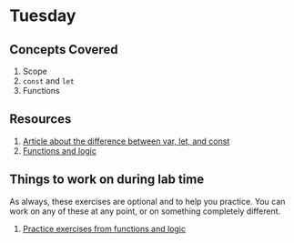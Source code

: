 # Tuesday
## Concepts Covered
1. Scope
1. `const` and `let`
1. Functions

## Resources
1. [Article about the difference between var, let, and const](https://medium.com/@josephcardillo/the-difference-between-function-and-block-scope-in-javascript-4296b2322abe)
1. [Functions and logic](https://github.com/NewForce-at-Mountwest/client-side-mastery/blob/master/book-2-the-neophyte/chapters/JS_FUNCTION_BASICS.md)

## Things to work on during lab time
As always, these exercises are optional and to help you practice. You can work on any of these at any point, or on something completely different.
1. [Practice exercises from functions and logic](https://github.com/NewForce-at-Mountwest/client-side-mastery/blob/master/book-2-the-neophyte/chapters/JS_FUNCTION_BASICS.md)
